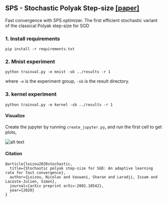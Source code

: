 ## SPS - Stochastic Polyak Step-size [[paper]](https://arxiv.org/pdf/2002.10542.pdf)

Fast convergence with SPS optimizer. The first efficient stochastic variant of the classical Polyak step-size for SGD

### 1. Install requirements

`pip install -r requirements.txt`

### 2. Mnist experiment

`python trainval.py -e mnist -sb ../results -r 1`

where `-e` is the experiment group, `-sb` is the result directory.

### 3. kernel experiment

`python trainval.py -e kernel -sb ../results -r 1`


#### Visualize

Create the jupyter by running `create_jupyter.py`, and run the first cell to get plots, 

![alt text](results/mnist.jpg)


#### Citation

```
@article{loizou2020stochastic,
  title={Stochastic polyak step-size for SGD: An adaptive learning rate for fast convergence},
  author={Loizou, Nicolas and Vaswani, Sharan and Laradji, Issam and Lacoste-Julien, Simon},
  journal={arXiv preprint arXiv:2002.10542},
  year={2020}
}
```
